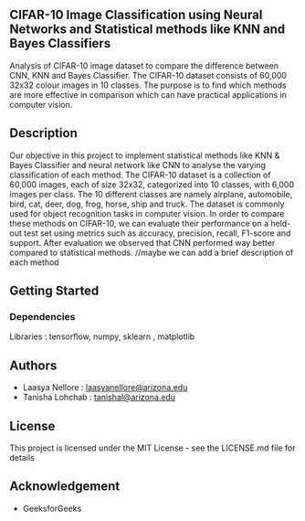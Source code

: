 ## CIFAR-10 Image Classification using Neural Networks and Statistical methods like KNN and Bayes Classifiers
Analysis of CIFAR-10 image dataset to compare the difference between CNN, KNN and Bayes Classifier. The CIFAR-10 dataset consists of 60,000 32x32 colour images in 10 classes. The purpose is to find which methods are more effective in comparison which can have practical applications in computer vision.
## Description
Our objective in this project to implement statistical methods like KNN & Bayes Classifier and neural network like CNN to analyse the varying classification of each method. The CIFAR-10 dataset is a collection of 60,000 images, each of size 32x32, categorized into 10 classes, with 6,000 images per class. The 10 different classes are namely airplane, automobile, bird, cat, deer, dog, frog, horse, ship and truck. The dataset is commonly used for object recognition tasks in computer vision. In order to compare these methods on CIFAR-10, we can evaluate their performance on a held-out test set using metrics such as accuracy, precision, recall, F1-score and support. After evaluation we observed that CNN performed way better compared to statistical methods. //maybe we can add a brief description of each method
## Getting Started
### Dependencies
Libraries : tensorflow, numpy, sklearn , matplotlib
## Authors
* Laasya Nellore : laasyanellore@arizona.edu
* Tanisha Lohchab : tanishal@arizona.edu
## License
This project is licensed under the MIT License - see the LICENSE.md file for details
## Acknowledgement
* GeeksforGeeks



